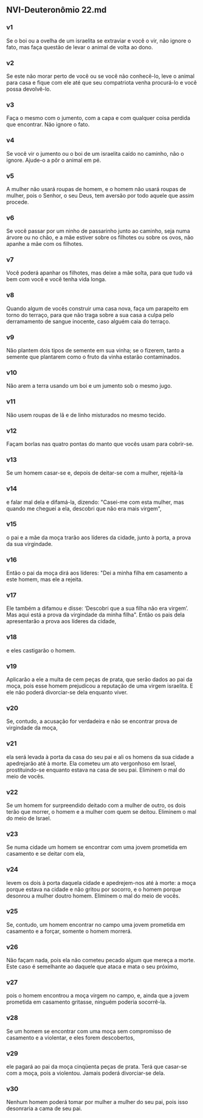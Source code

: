 ## NVI-Deuteronômio 22.md
### v1
 Se o boi ou a ovelha de um israelita se extraviar e você o vir, não ignore o fato, mas faça questão de levar o animal de volta ao dono.
### v2
 Se este não morar perto de você ou se você não conhecê-lo, leve o animal para casa e fique com ele até que seu compatriota venha procurá-lo e você possa devolvê-lo.
### v3
 Faça o mesmo com o jumento, com a capa e com qualquer coisa perdida que encontrar. Não ignore o fato.
### v4
 Se você vir o jumento ou o boi de um israelita caído no caminho, não o ignore. Ajude-o a pôr o animal em pé.
### v5
 A mulher não usará roupas de homem, e o homem não usará roupas de mulher, pois o Senhor, o seu Deus, tem aversão por todo aquele que assim procede.
### v6
 Se você passar por um ninho de passarinho junto ao caminho, seja numa árvore ou no chão, e a mãe estiver sobre os filhotes ou sobre os ovos, não apanhe a mãe com os filhotes.
### v7
 Você poderá apanhar os filhotes, mas deixe a mãe solta, para que tudo vá bem com você e você tenha vida longa.
### v8
 Quando algum de vocês construir uma casa nova, faça um parapeito em torno do terraço, para que não traga sobre a sua casa a culpa pelo derramamento de sangue inocente, caso alguém caia do terraço.
### v9
 Não plantem dois tipos de semente em sua vinha; se o fizerem, tanto a semente que plantarem como o fruto da vinha estarão contaminados.
### v10
 Não arem a terra usando um boi e um jumento sob o mesmo jugo.
### v11
 Não usem roupas de lã e de linho misturados no mesmo tecido.
### v12
 Façam borlas nas quatro pontas do manto que vocês usam para cobrir-se.
### v13
 Se um homem casar-se e, depois de deitar-se com a mulher, rejeitá-la
### v14
 e falar mal dela e difamá-la, dizendo: "Casei-me com esta mulher, mas quando me cheguei a ela, descobri que não era mais virgem",
### v15
 o pai e a mãe da moça trarão aos líderes da cidade, junto à porta, a prova da sua virgindade.
### v16
 Então o pai da moça dirá aos líderes: "Dei a minha filha em casamento a este homem, mas ele a rejeita.
### v17
 Ele também a difamou e disse: ‘Descobri que a sua filha não era virgem’. Mas aqui está a prova da virgindade da minha filha". Então os pais dela apresentarão a prova aos líderes da cidade,
### v18
 e eles castigarão o homem.
### v19
 Aplicarão a ele a multa de cem peças de prata, que serão dados ao pai da moça, pois esse homem prejudicou a reputação de uma virgem israelita. E ele não poderá divorciar-se dela enquanto viver.
### v20
 Se, contudo, a acusação for verdadeira e não se encontrar prova de virgindade da moça,
### v21
 ela será levada à porta da casa do seu pai e ali os homens da sua cidade a apedrejarão até à morte. Ela cometeu um ato vergonhoso em Israel, prostituindo-se enquanto estava na casa de seu pai. Eliminem o mal do meio de vocês.
### v22
 Se um homem for surpreendido deitado com a mulher de outro, os dois terão que morrer, o homem e a mulher com quem se deitou. Eliminem o mal do meio de Israel.
### v23
 Se numa cidade um homem se encontrar com uma jovem prometida em casamento e se deitar com ela,
### v24
 levem os dois à porta daquela cidade e apedrejem-nos até à morte: a moça porque estava na cidade e não gritou por socorro, e o homem porque desonrou a mulher doutro homem. Eliminem o mal do meio de vocês.
### v25
 Se, contudo, um homem encontrar no campo uma jovem prometida em casamento e a forçar, somente o homem morrerá.
### v26
 Não façam nada, pois ela não cometeu pecado algum que mereça a morte. Este caso é semelhante ao daquele que ataca e mata o seu próximo,
### v27
 pois o homem encontrou a moça virgem no campo, e, ainda que a jovem prometida em casamento gritasse, ninguém poderia socorrê-la.
### v28
 Se um homem se encontrar com uma moça sem compromisso de casamento e a violentar, e eles forem descobertos,
### v29
 ele pagará ao pai da moça cinqüenta peças de prata. Terá que casar-se com a moça, pois a violentou. Jamais poderá divorciar-se dela.
### v30
 Nenhum homem poderá tomar por mulher a mulher do seu pai, pois isso desonraria a cama de seu pai.
